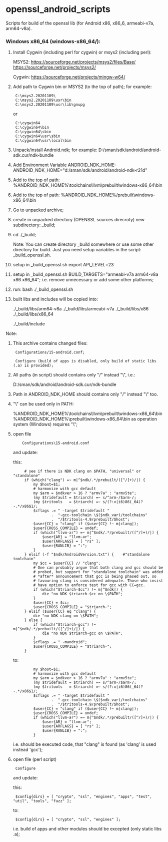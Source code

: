 # openssl_android_scripts
Scripts for build of the openssl lib (for Android x86, x86_6, armeabi-v7a, arm64-v8a).

### Windows x86_64 (windows-x86_64/):

1. Install Cygwin (including perl for cygwin) or msys2 (including perl):

	MSYS2:
	https://sourceforge.net/projects/msys2/files/Base/
	https://sourceforge.net/projects/msys2/

	Cygwin:
	https://sourceforge.net/projects/mingw-w64/

2. Add path to Cygwin bin or MSYS2 (to the top of path);
	for example:

		C:\msys2.20201109\
		C:\msys2.20201109\usr\bin
		C:\msys2.20201109\usr\lib\gnupg

	or

		C:\cygwin64
		C:\cygwin64\bin
		C:\cygwin64\sbin
		C:\cygwin64\usr\sbin
		C:\cygwin64\usr\local\bin

3. Unpack/install Android.ndk;
	for example:
    D:/sman/sdk/android/android-sdk.cur/ndk-bundle

4. Add Environment Variable ANDROID_NDK_HOME:
	ANDROID_NDK_HOME="d:/sman/sdk/android/android-ndk-r21d"
    
5. Add to the top of path:
    %ANDROID_NDK_HOME%\toolchains\llvm\prebuilt\windows-x86_64\bin

6. Add to the top of path:
    %ANDROID_NDK_HOME%/prebuilt\windows-x86_64\bin

7. Go to unpacked archive;

8. create in unpacked directory (OPENSSL sources direcroty) new subdirectory: _build;

9. cd ./_build;

	Note:	You can create directory _build somewhere or use some other directory for build.
		Just you need setup variables in the script: _build_openssl.sh.
    
10. setup in _build_openssl.sh 
    export API_LEVEL=23

11. setup in _build_openssl.sh 
    BUILD_TARGETS="armeabi-v7a arm64-v8a x86 x86_64";
    i.e. remove unnecessary or add some other platforms;

12. run: bash ./_build_openssl.sh

13. built libs and includes will be copied into:

    ./_build/libs/arm64-v8a
    ./_build/libs/armeabi-v7a
    ./_build/libs/x86
    ./_build/libs/x86_64 

    ./_build/include

Note:
1. This archive contains changed files:

        Configurations/15-android.conf;
        
        Configure (build of apps is disabled, only build of static libs (.a) is provided);
        
2. All paths (in script) should contains only "/" instead "\\", i.e.:

    D:/sman/sdk/android/android-sdk.cur/ndk-bundle

3. Path in ANDROID_NDK_HOME should contains only "/" instead "\\" too.

4. "\\" can be used only in PATH:

	%ANDROID_NDK_HOME%\toolchains\llvm\prebuilt\windows-x86_64\bin
	%ANDROID_NDK_HOME%\prebuilt\windows-x86_64\bin
	as operation system (Windows) requires "\\";

5.
	open file

 	       Configurations\15-android.conf

	and update:

	this:

            # see if there is NDK clang on $PATH, "universal" or "standalone"
            if (which("clang") =~ m|^$ndk/.*/prebuilt/([^/]+)/|) {
                my $host=$1;
                # harmonize with gcc default
                my $arm = $ndkver > 16 ? "armv7a" : "armv5te";
                (my $tridefault = $triarch) =~ s/^arm-/$arm-/;
                (my $tritools   = $triarch) =~ s/(?:x|i6)86(_64)?-.*/x86$1/;
                $cflags .= " -target $tridefault "
                        .  "-gcc-toolchain \$($ndk_var)/toolchains"
                        .  "/$tritools-4.9/prebuilt/$host";
                $user{CC} = "clang" if ($user{CC} !~ m|clang|);
                $user{CROSS_COMPILE} = undef;
                if (which("llvm-ar") =~ m|^$ndk/.*/prebuilt/([^/]+)/|) {
                    $user{AR} = "llvm-ar";
                    $user{ARFLAGS} = [ "rs" ];
                    $user{RANLIB} = ":";
                }
            } elsif (-f "$ndk/AndroidVersion.txt") {    #"standalone toolchain"
                my $cc = $user{CC} // "clang";
                # One can probably argue that both clang and gcc should be
                # probed, but support for "standalone toolchain" was added
                # *after* announcement that gcc is being phased out, so
                # favouring clang is considered adequate. Those who insist
                # have option to enforce test for gcc with CC=gcc.
                if (which("$triarch-$cc") !~ m|^$ndk|) {
                    die "no NDK $triarch-$cc on \$PATH";
                }
                $user{CC} = $cc;
                $user{CROSS_COMPILE} = "$triarch-";
            } elsif ($user{CC} eq "clang") {
                die "no NDK clang on \$PATH";
            } else {
                if (which("$triarch-gcc") !~ m|^$ndk/.*/prebuilt/([^/]+)/|) {
                    die "no NDK $triarch-gcc on \$PATH";
                }
                $cflags .= " -mandroid";
                $user{CROSS_COMPILE} = "$triarch-";
            }

	to:

                my $host=$1;
                # harmonize with gcc default
                my $arm = $ndkver > 16 ? "armv7a" : "armv5te";
                (my $tridefault = $triarch) =~ s/^arm-/$arm-/;
                (my $tritools   = $triarch) =~ s/(?:x|i6)86(_64)?-.*/x86$1/;
                $cflags .= " -target $tridefault "
                        .  "-gcc-toolchain \$($ndk_var)/toolchains"
                        .  "/$tritools-4.9/prebuilt/$host";
                $user{CC} = "clang" if ($user{CC} !~ m|clang|);
                $user{CROSS_COMPILE} = undef;
                if (which("llvm-ar") =~ m|^$ndk/.*/prebuilt/([^/]+)/|) {
                    $user{AR} = "llvm-ar";
                    $user{ARFLAGS} = [ "rs" ];
                    $user{RANLIB} = ":";
                }

	i.e.
                should  be  executed  code,  that "clang" is found (as
                'clang' is used instead 'gcc');

6.
	open file (perl script)

		Configure

	and update:

	this:

    	$config{dirs} = [ "crypto", "ssl", "engines", "apps", "test", "util", "tools", "fuzz" ];

	to:

    	$config{dirs} = [ "crypto", "ssl", "engines" ];

	i.e.  build  of apps and other modules should be excepted (only static libs .a);

